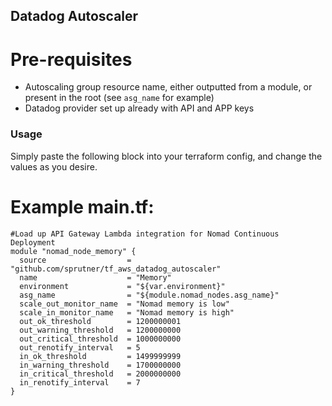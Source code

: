 ## Datadog Autoscaler ##

# Pre-requisites #
* Autoscaling group resource name, either outputted from a module, or present in the root (see `asg_name` for example)
* Datadog provider set up already with API and APP keys

### Usage ###
Simply paste the following block into your terraform config, and change the values as you desire.

# Example main.tf: #

```hcl
#Load up API Gateway Lambda integration for Nomad Continuous Deployment
module "nomad_node_memory" {
  source                  = "github.com/sprutner/tf_aws_datadog_autoscaler"
  name                    = "Memory"
  environment             = "${var.environment}"
  asg_name                = "${module.nomad_nodes.asg_name}"
  scale_out_monitor_name  = "Nomad memory is low"
  scale_in_monitor_name   = "Nomad memory is high"
  out_ok_threshold        = 1200000001
  out_warning_threshold   = 1200000000
  out_critical_threshold  = 1000000000
  out_renotify_interval   = 5
  in_ok_threshold         = 1499999999
  in_warning_threshold    = 1700000000
  in_critical_threshold   = 2000000000
  in_renotify_interval    = 7
}
```
